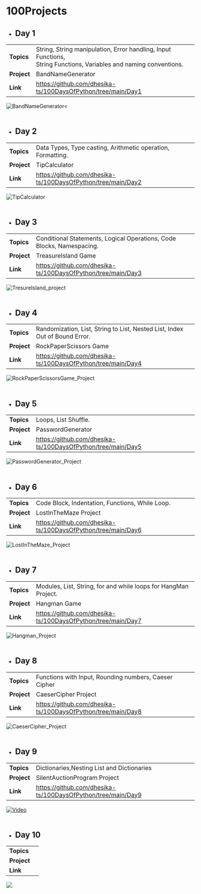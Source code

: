 # 100Projects ##

- ## Day 1 ##
<table>
    <tr>
        <td><strong>Topics</strong></td>
        <td>String, String manipulation, Error handling, Input Functions,<br/> String Functions, Variables and naming conventions.</td>
    </tr>
    <tr>
        <td><strong>Project</strong></td>
        <td>BandNameGenerator</td>
    </tr>
    <tr>
        <td><strong>Link</strong></td>
        <td><a href="https://github.com/dhesika-ts/100DaysOfPython/tree/main/Day1">https://github.com/dhesika-ts/100DaysOfPython/tree/main/Day1</a></td>
    </tr>
</table>

![BandNameGenerator<](/Day1/BandNameGenerator_Project.png)<br/><br/>
 
 - ## Day 2 ##
<table>
    <tr>
        <td><strong>Topics</strong></td>
        <td>Data Types, Type casting, Arithmetic operation, Formatting.</td>
    </tr>
    <tr>
        <td><strong>Project</strong></td>
        <td>TipCalculator</td>
    </tr>
    <tr>
        <td><strong>Link</strong></td>
        <td><a href="https://github.com/dhesika-ts/100DaysOfPython/tree/main/Day2">https://github.com/dhesika-ts/100DaysOfPython/tree/main/Day2</a></td>
    </tr>
</table>
  
  
![TipCalculator](/Day2/TipCalculator.png)<br/><br/>

- ## Day 3  ##                                                                   
<table>
    <tr>
        <td><strong>Topics</strong></td>
        <td>Conditional Statements, Logical Operations, Code Blocks, Namespacing.</td>
    </tr>
    <tr>
        <td><strong>Project</strong></td>
        <td>TreasureIsland Game</td>
    </tr>
    <tr>
        <td><strong>Link</strong></td>
        <td><a href="https://github.com/dhesika-ts/100DaysOfPython/tree/main/Day3">https://github.com/dhesika-ts/100DaysOfPython/tree/main/Day3</a></td>
    </tr>
</table>
  
![TresureIsland_project](/Day3/TresureIsland_project.png)<br/><br/>

- ## Day 4  ##                                                                   
<table>
    <tr>
        <td><strong>Topics</strong></td>
        <td>Randomization, List, String to List, Nested List, Index Out of Bound Error.</td>
    </tr>
    <tr>
        <td><strong>Project</strong></td>
        <td>RockPaperScissors Game</td>
    </tr>
    <tr>
        <td><strong>Link</strong></td>
        <td><a href="https://github.com/dhesika-ts/100DaysOfPython/tree/main/Day4">https://github.com/dhesika-ts/100DaysOfPython/tree/main/Day4</a></td>
    </tr>
</table>

![RockPaperScissorsGame_Project](/Day4/RockPaperScissorsGame_Project.png)<br/><br/>

- ## Day 5   ##                                                                   
<table>
    <tr>
        <td><strong>Topics</strong></td>
        <td>Loops, List Shuffle.</td>
    </tr>
    <tr>
        <td><strong>Project</strong></td>
        <td>PasswordGenerator</td>
    </tr>
    <tr>
        <td><strong>Link</strong></td>
        <td><a href="https://github.com/dhesika-ts/100DaysOfPython/tree/main/Day5">https://github.com/dhesika-ts/100DaysOfPython/tree/main/Day5</a></td>
    </tr>
</table>
  
![PasswordGenerator_Project](/Day5/PasswordGenerator_Project.png)<br/><br/>

- ## Day 6   ##                                                                   
<table>
    <tr>
        <td><strong>Topics</strong></td>
        <td>Code Block, Indentation, Functions, While Loop.</td>
    </tr>
    <tr>
        <td><strong>Project</strong></td>
        <td>LostInTheMaze Project</td>
    </tr>
    <tr>
        <td><strong>Link</strong></td>
        <td><a href="https://github.com/dhesika-ts/100DaysOfPython/tree/main/Day6">https://github.com/dhesika-ts/100DaysOfPython/tree/main/Day6</a></td>
    </tr>
</table>
  
![LostInTheMaze_Project](/Day6/LostInTheMaze_Project.png)<br/><br/>

- ## Day 7   ##                                                                   
<table>
    <tr>
        <td><strong>Topics</strong></td>
        <td>Modules, List, String, for and while loops for HangMan Project.</td>
    </tr>
    <tr>
        <td><strong>Project</strong></td>
        <td>Hangman Game</td>
    </tr>
    <tr>
        <td><strong>Link</strong></td>
        <td><a href="https://github.com/dhesika-ts/100DaysOfPython/tree/main/Day7">https://github.com/dhesika-ts/100DaysOfPython/tree/main/Day7</a></td>
    </tr>
</table>
  
![Hangman_Project](/Day7/Hangman_Project.png)<br/><br/>

- ## Day 8   ##                                                                   
<table>
    <tr>
        <td><strong>Topics</strong></td>
        <td>Functions with Input, Rounding numbers, Caeser Cipher</td>
    </tr>
    <tr>
        <td><strong>Project</strong></td>
        <td>CaeserCipher Project</td>
    </tr>
    <tr>
        <td><strong>Link</strong></td>
        <td><a href="https://github.com/dhesika-ts/100DaysOfPython/tree/main/Day8">https://github.com/dhesika-ts/100DaysOfPython/tree/main/Day8</a></td>
    </tr>
</table>

![CaeserCipher_Project](/Day8/CaeserCipher_Project.png)<br/><br/>


- ## Day 9   ##                                                                   
<table>
    <tr>
        <td><strong>Topics</strong></td>
        <td>Dictionaries,Nesting List and Dictionaries </td>
    </tr>
    <tr>
        <td><strong>Project</strong></td>
        <td>SilentAuctionProgram Project</td>
    </tr>
    <tr>
        <td><strong>Link</strong></td>
        <td><a href="https://github.com/dhesika-ts/100DaysOfPython/tree/main/Day9">https://github.com/dhesika-ts/100DaysOfPython/tree/main/Day9</a></td>
    </tr>
</table>


[![Video](/Day9/SilentAuctionProgram_Project.png)](/Day9/SilentAuctionProgram_Project.png.mp4)<br/><br/>




- ## Day 10   ##                                                                   
<table>
    <tr>
        <td><strong>Topics</strong></td>
        <td></td>
    </tr>
    <tr>
        <td><strong>Project</strong></td>
        <td></td>
    </tr>
    <tr>
        <td><strong>Link</strong></td>
        <td><a href=""></a></td>
    </tr>
</table>

![](/Day10/.png)<br/><br/>


